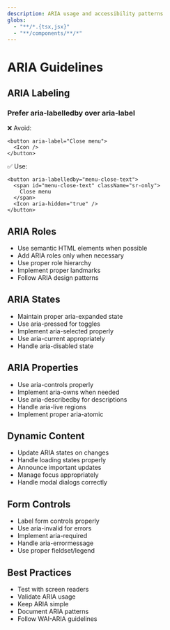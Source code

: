 ```yaml
---
description: ARIA usage and accessibility patterns
globs:
  - "**/*.{tsx,jsx}"
  - "**/components/**/*"
---
```


# ARIA Guidelines

## ARIA Labeling

### Prefer aria-labelledby over aria-label

❌ Avoid:

```tsx
<button aria-label="Close menu">
  <Icon />
</button>
```

✅ Use:

```tsx
<button aria-labelledby="menu-close-text">
  <span id="menu-close-text" className="sr-only">
    Close menu
  </span>
  <Icon aria-hidden="true" />
</button>
```

## ARIA Roles

- Use semantic HTML elements when possible
- Add ARIA roles only when necessary
- Use proper role hierarchy
- Implement proper landmarks
- Follow ARIA design patterns

## ARIA States

- Maintain proper aria-expanded state
- Use aria-pressed for toggles
- Implement aria-selected properly
- Use aria-current appropriately
- Handle aria-disabled state

## ARIA Properties

- Use aria-controls properly
- Implement aria-owns when needed
- Use aria-describedby for descriptions
- Handle aria-live regions
- Implement proper aria-atomic

## Dynamic Content

- Update ARIA states on changes
- Handle loading states properly
- Announce important updates
- Manage focus appropriately
- Handle modal dialogs correctly

## Form Controls

- Label form controls properly
- Use aria-invalid for errors
- Implement aria-required
- Handle aria-errormessage
- Use proper fieldset/legend

## Best Practices

- Test with screen readers
- Validate ARIA usage
- Keep ARIA simple
- Document ARIA patterns
- Follow WAI-ARIA guidelines
